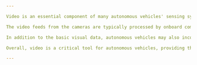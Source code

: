 ```yaml
---

Video is an essential component of many autonomous vehicles' sensing systems, as it allows them to "see" and interpret their surroundings. These vehicles typically use a combination of cameras, sensors, and other technologies to gather visual data from their environment.

The video feeds from the cameras are typically processed by onboard computer systems, which use advanced algorithms to detect and interpret objects and obstacles in the vehicle's path. These algorithms can identify and track other vehicles, pedestrians, and even road signs and lane markings, providing the autonomous vehicle with the information it needs to navigate safely and efficiently.

In addition to the basic visual data, autonomous vehicles may also incorporate other features such as depth sensing, infrared imaging, and lidar technology to provide more accurate and comprehensive information about their environment. This allows the vehicle to make more informed decisions about how to respond to changing road conditions, traffic patterns, and other variables.

Overall, video is a critical tool for autonomous vehicles, providing them with the real-time data they need to make safe, reliable driving decisions. As technology continues to advance, we can expect to see even more sophisticated video-based systems deployed in the autonomous vehicles of the future.

---
```

